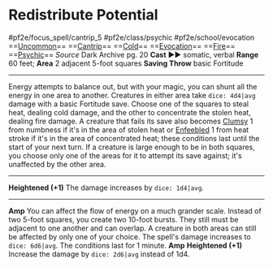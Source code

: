 # Redistribute Potential
#pf2e/focus_spell/cantrip_5 #pf2e/class/psychic #pf2e/school/evocation 
==[Uncommon](rules/traits/uncommon.md)== ==[Cantrip](rules/traits/cantrip.md)== ==[Cold](rules/traits/cold.md)== ==[Evocation](rules/traits/evocation.md)== ==[Fire](rules/traits/fire.md)== ==[Psychic](../../../Traits/Psychic.md)==
*Source* Dark Archive pg. 20
**Cast** ►► somatic, verbal
**Range** 60 feet; **Area** 2 adjacent 5-foot squares
**Saving Throw** basic Fortitude

---
Energy attempts to balance out, but with your magic, you can shunt all the energy in one area to another. Creatures in either area take `dice: 4d4|avg` damage with a basic Fortitude save. Choose one of the squares to steal heat, dealing cold damage, and the other to concentrate the stolen heat, dealing fire damage. A creature that fails its save also becomes [Clumsy](../../../Conditions/Clumsy.md) 1 from numbness if it's in the area of stolen heat or [Enfeebled](../../../Conditions/Enfeebled.md) 1 from heat stroke if it's in the area of concentrated heat; these conditions last until the start of your next turn. If a creature is large enough to be in both squares, you choose only one of the areas for it to attempt its save against; it's unaffected by the other area.

<hr>

**Heightened (+1)** The damage increases by `dice: 1d4|avg`.

<hr>

**Amp** You can affect the flow of energy on a much grander scale. Instead of two 5-foot squares, you create two 10-foot bursts. They still must be adjacent to one another and can overlap. A creature in both areas can still be affected by only one of your choice. The spell's damage increases to `dice: 6d6|avg`. The conditions last for 1 minute.
**Amp** **Heightened (+1)** Increase the damage by `dice: 2d6|avg` instead of 1d4.